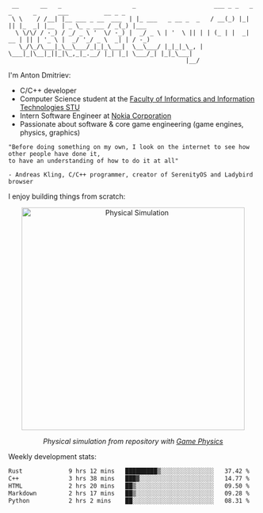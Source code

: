 ```
 __      __   _                    _                      ___ _ _   _  _      _      ___          __ _ _     
 \ \    / /__| |__ ___ _ __  ___  | |_ ___   _ __ _  _   / __(_) |_| || |_  _| |__  | _ \_ _ ___ / _(_) |___ 
  \ \/\/ / -_) / _/ _ \ '  \/ -_) |  _/ _ \ | '  \ || | | (_ | |  _| __ | || | '_ \ |  _/ '_/ _ \  _| | / -_)
   \_/\_/\___|_\__\___/_|_|_\___|  \__\___/ |_|_|_\_, |  \___|_|\__|_||_|\_,_|_.__/ |_| |_| \___/_| |_|_\___|
                                                  |__/                                                       
```

I'm Anton Dmitriev:
* C/C++ developer 
* Computer Science student at the [Faculty of Informatics and Information Technologies STU](https://www.fiit.stuba.sk/en.html?page_id=749)
* Intern Software Engineer at [Nokia Corporation](https://www.nokia.com/)
* Passionate about software & core game engineering (game engines, physics, graphics)

```
"Before doing something on my own, I look on the internet to see how other people have done it,  
to have an understanding of how to do it at all"

- Andreas Kling, C/C++ programmer, creator of SerenityOS and Ladybird browser
```


I enjoy building things from scratch:

<p align="center">
  <img src="resources/physics.gif" width="450" alt="Physical Simulation" />
</p>
<p align="center">
  <i>Physical simulation from repository with 
  	<a href="https://github.com/admtrv/PhysicalBasicsComputerGames/tree/main/task10">Game Physics
  	</a>
  </i>
</p>

Weekly development stats:
<!--START_SECTION:waka-->

```txt
Rust             9 hrs 12 mins   █████████▒░░░░░░░░░░░░░░░   37.42 %
C++              3 hrs 38 mins   ███▓░░░░░░░░░░░░░░░░░░░░░   14.77 %
HTML             2 hrs 20 mins   ██▒░░░░░░░░░░░░░░░░░░░░░░   09.50 %
Markdown         2 hrs 17 mins   ██▒░░░░░░░░░░░░░░░░░░░░░░   09.28 %
Python           2 hrs 2 mins    ██░░░░░░░░░░░░░░░░░░░░░░░   08.31 %
```

<!--END_SECTION:waka-->
